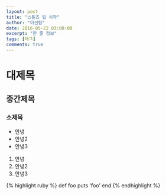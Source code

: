 ```yaml
---
layout: post
title: "스톤즈 팀 시작"
author: "이선협"
date: 2016-05-22 03:00:00
excerpt: "한 줄 정보"
tags: [태그]
comments: true
---
```


# 대제목

## 중간제목

### 소제목

* 안녕
* 안녕2
* 안녕3

1. 안녕
2. 안녕2
3. 안녕3

{% highlight ruby %}
def foo
  puts 'foo'
end
{% endhighlight %}
